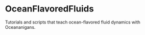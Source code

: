 # OceanFlavoredFluids

Tutorials and scripts that teach ocean-flavored fluid dynamics with Oceananigans.
